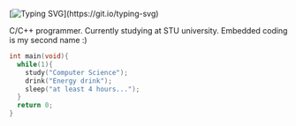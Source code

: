 
[![Typing SVG](https://readme-typing-svg.demolab.com/?lines=Hi+I'm+Timofei;)](https://git.io/typing-svg)

C/C++ programmer. Currently studying at STU university. Embedded coding is my second name :)

```c
int main(void){
  while(1){
    study("Computer Science");
    drink("Energy drink");
    sleep("at least 4 hours...");
  }
  return 0;
}
```

